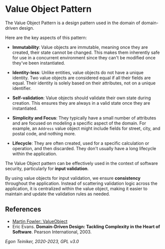 # Value Object Pattern

The Value Object Pattern is a design pattern used in the domain of 
domain-driven design. 

Here are the key aspects of this pattern:
* **Immutability**: Value objects are immutable, meaning once they 
    are created, their state cannot be changed. This makes them 
    inherently safe for use in a concurrent environment since they 
    can't be modified once they've been instantiated.

* **Identity-less**: Unlike entities, value objects do not have a unique 
    identity. Two value objects are considered equal if all their fields 
    are equal. Their identity is solely based on their attributes, not 
    on a unique identifier.

* **Self-validation**: Value objects should validate their own state 
    during creation. This ensures they are always in a valid state once 
    they are instantiated.

* **Simplicity and Focus**: They typically have a small number of attributes 
    and are focused on modeling a specific aspect of the domain. 
    For example, an `Address` value object might include fields for street, 
    city, and postal code, and nothing more.

* **Lifecycle**: They are often created, used for a specific calculation or 
    operation, and then discarded. They don't usually have a long lifecycle 
    within the application.

The Value Object pattern can be effectively used in the context of software 
security, particularly for **input validation**.

By using value objects for input validation, we ensure **consistency** throughout 
the application. Instead of scattering validation logic across the application, 
it is centralized within the value object, making it easier to maintain and update 
the validation rules as needed.


## References
* [Martin Fowler: ValueObject](https://martinfowler.com/bliki/ValueObject.html)
* Eric Evans. **Domain-Driven Design: Tackling Complexity in the Heart of Software**. Pearson International, 2003.

*Egon Teiniker, 2020-2023, GPL v3.0*
